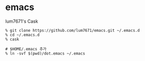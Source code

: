 # emacs
lum7671's Cask

```shell
% git clone https://github.com/lum7671/emacs.git ~/.emacs.d
% cd ~/.emacs.d
% cask

# $HOME/.emacs 추가
% ln -svf $(pwd)/dot.emacs ~/.emacs
```
